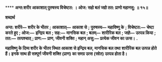 **** **अन्त:शरीर आकाशात् पुरुषस्य विचेष्टत: ।** **ओज: सहो बलं जज्ञे तत: प्राणो महानसु: ॥ १५॥** 

**शब्दार्थ** 

**अन्त: शरीरे—** **शरीर के भीतर** **; आकाशात्—** **आकाश से** **; पुरुषस्य—** **महाविष्णु के** **; विचेष्टत:—** **चेष्टा करते हुए** **; ओज:—** **इन्द्रिय** **बल** **; सह:—** **मानसिक बल** **; बलम्—** **शारीरिक बल** **; जज्ञे—** **उत्पन्न किया** **; तत:—** **तत्पश्चात्** **; प्राण:—** **प्राण, जीवनी शक्ति** **; महान्** **असु:—** **प्रत्येक जीवन का उत्स।** **.** 

**महाविष्णु के दिव्य शरीर के भीतर स्थित आकाश से इन्द्रिय बल, मानसिक बल तथा** **शारीरिक बल उत्पन्न होते हैं। इनके साथ ही सश्पूर्ण जीवनी शक्ति (प्राण) का समग्र उत्स** **(स्रोत) उत्पन्न होता है।** 